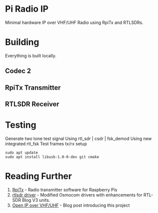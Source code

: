 # Pi Radio IP

Minimal hardware IP over VHF/UHF Radio using RpiTx and RTLSDRs.

# Building

Everything is built locally.

## Codec 2

## RpiTx Transmitter

## RTLSDR Receiver

# Testing

Generate two tone test signal
Using rtl_sdr | csdr | fsk_demod
Using new integrated rtl_fsk
Test frames tx/rx setup


```
sudo apt update
sudo apt install libusb-1.0-0-dev git cmake
```

# Reading Further

1. [RpiTx](https://github.com/F5OEO/rpitx) - Radio transmitter software for Raspberry Pis
1. [rtlsdr driver](https://github.com/rtlsdrblog/rtl-sdr-blog) - Modified Osmocom drivers with enhancements for RTL-SDR Blog V3 units.
1. [Open IP over VHF/UHF](http://www.rowetel.com/?p=7207) - Blog post introducing this project
